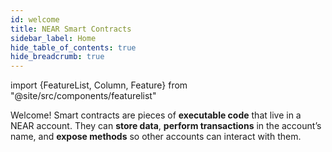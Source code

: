 ```yaml
---
id: welcome
title: NEAR Smart Contracts
sidebar_label: Home
hide_table_of_contents: true
hide_breadcrumb: true
---
```


import {FeatureList, Column, Feature} from "@site/src/components/featurelist"

Welcome! Smart contracts are pieces of **executable code** that live in a NEAR account. They can **store data**, **perform transactions** in the account’s name, and **expose methods** so other accounts can interact with them.

<FeatureList>
  <Column title="Development Cycle">
    <Feature url="/develop/contracts/whatisacontract" title="What is a Contract?"
             subtitle="Learn what a smart contract is" image="contract.png" highlight />
    <Feature url="/develop/contracts/quickstart" title="Build a Contract"
             subtitle="Spin-up your first smart contract" image="smartcontract.png" />
    <Feature url="/develop/testing/introduction" title="Test a Contract" subtitle="Write unit & integration tests" image="test.png" />
    <Feature url="/build/contracts/security/checklist" title="Security Checklist"
             subtitle="Make sure your contract is safe" image="validation.png" />
    <Feature url="/develop/deploy" title="Deploy a Contract" subtitle="Deploy the contract to the network" image="blocks.png" />
  </Column>
  <Column title="Examples & Tutorials">
      <Feature url="/tutorials/examples/guest-book" title="Guest-Book Example" 
               subtitle="Store multiple messages on-chain" image="guest-book.png" />
      <Feature url="/tutorials/examples/xcc" title="Cross-Calls Example"
               subtitle="Query and execute methods in other contracts" image="cross-call.png" />
      <Feature url="/tutorials/examples/coin-flip" title="Coin Flip Example"
               subtitle="Generate random numbers in a contract" image="random.png" />
      <Feature url="/tutorials/nfts/introduction" title="Zero-to-Hero NFT"
               subtitle="Build a NFT contract from scratch" image="nft-marketplace-rs.png" />
      <Feature url="/tutorials/fts/introduction" title="Zero-to-Hero FT"
               subtitle="Build a FT contract from scratch" image="ft.png" />
  </Column>

  <Column title="Related Resources">
    <Feature url="/develop/integrate/frontend" title="Build a Web Frontend"
             subtitle="Use the contract in a frontend" image="frontend.png" />
    <Feature url="/develop/monitor" title="Track Your Users Activity" subtitle="Learn how to use Indexers" image="monitor.png" />
    <Feature url="/primitives/ft" title="Fungible Tokens" subtitle="Learn how to use and make FT" image="ft.png" />
    <Feature url="/primitives/nft" title="Non-Fungible Tokens" subtitle="Enter the NFT space" image="nft.png" />
    <Feature url="/primitives/dao" title="Autonomous Organizations" subtitle="Understand DAOs" image="dao.png" />
  </Column>
</FeatureList>
